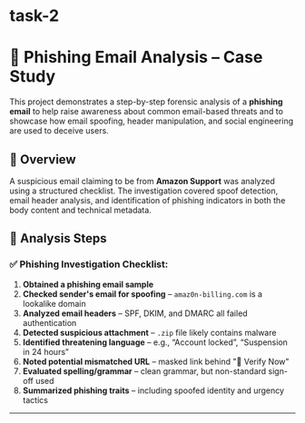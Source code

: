 # task-2
# 📧 Phishing Email Analysis – Case Study

This project demonstrates a step-by-step forensic analysis of a **phishing email** to help raise awareness about common email-based threats and to showcase how email spoofing, header manipulation, and social engineering are used to deceive users.

## 📝 Overview

A suspicious email claiming to be from **Amazon Support** was analyzed using a structured checklist. The investigation covered spoof detection, email header analysis, and identification of phishing indicators in both the body content and technical metadata.


## 🧪 Analysis Steps

### ✅ Phishing Investigation Checklist:
1. **Obtained a phishing email sample**  
2. **Checked sender's email for spoofing** – `amaz0n-billing.com` is a lookalike domain  
3. **Analyzed email headers** – SPF, DKIM, and DMARC all failed authentication  
4. **Detected suspicious attachment** – `.zip` file likely contains malware  
5. **Identified threatening language** – e.g., “Account locked”, “Suspension in 24 hours”  
6. **Noted potential mismatched URL** – masked link behind "🔗 Verify Now"  
7. **Evaluated spelling/grammar** – clean grammar, but non-standard sign-off used  
8. **Summarized phishing traits** – including spoofed identity and urgency tactics

---


